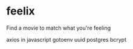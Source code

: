# feelix
Find a movie to match what you're feeling

axios in javascript
gotoenv
uuid
postgres
bcrypt

